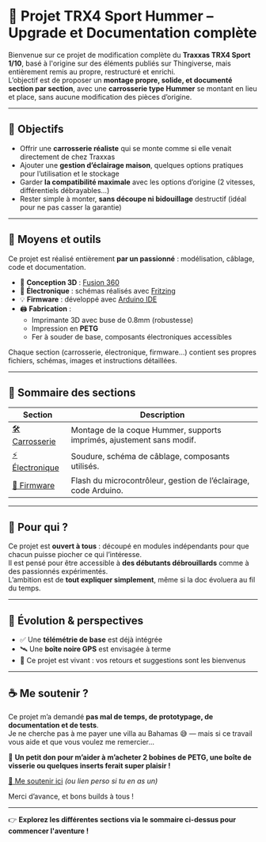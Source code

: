 # 🚗 Projet TRX4 Sport Hummer – Upgrade et Documentation complète

Bienvenue sur ce projet de modification complète du **Traxxas TRX4 Sport 1/10**, basé à l'origine sur des éléments publiés sur Thingiverse, mais entièrement remis au propre, restructuré et enrichi.  
L’objectif est de proposer un **montage propre, solide, et documenté section par section**, avec une **carrosserie type Hummer** se montant en lieu et place, sans aucune modification des pièces d’origine.

---

## 🎯 Objectifs

- Offrir une **carrosserie réaliste** qui se monte comme si elle venait directement de chez Traxxas
- Ajouter une **gestion d’éclairage maison**, quelques options pratiques pour l’utilisation et le stockage
- Garder **la compatibilité maximale** avec les options d’origine (2 vitesses, différentiels débrayables…)
- Rester simple à monter, **sans découpe ni bidouillage** destructif (idéal pour ne pas casser la garantie)

---

## 🔧 Moyens et outils

Ce projet est réalisé entièrement **par un passionné** : modélisation, câblage, code et documentation.

- 🧩 **Conception 3D** : [Fusion 360](https://www.autodesk.com/products/fusion-360)
- 🔌 **Électronique** : schémas réalisés avec [Fritzing](https://fritzing.org/)
- 💡 **Firmware** : développé avec [Arduino IDE](https://www.arduino.cc/en/software)
- 🖨️ **Fabrication** :
  - Imprimante 3D avec buse de 0.8mm (robustesse)
  - Impression en **PETG**
  - Fer à souder de base, composants électroniques accessibles

Chaque section (carrosserie, électronique, firmware…) contient ses propres fichiers, schémas, images et instructions détaillées.

---

## 📂 Sommaire des sections

| Section        | Description |
|----------------|-------------|
| [🛠️ Carrosserie](./carrosserie/README.md) | Montage de la coque Hummer, supports imprimés, ajustement sans modif. |
| [⚡ Électronique](./electronique/README.md) | Soudure, schéma de câblage, composants utilisés. |
| [💾 Firmware](./firmware/README.md) | Flash du microcontrôleur, gestion de l’éclairage, code Arduino. |

---

## 🧠 Pour qui ?

Ce projet est **ouvert à tous** : découpé en modules indépendants pour que chacun puisse piocher ce qui l’intéresse.  
Il est pensé pour être accessible à **des débutants débrouillards** comme à des passionnés expérimentés.  
L’ambition est de **tout expliquer simplement**, même si la doc évoluera au fil du temps.

---

## 🚀 Évolution & perspectives

- ✅ Une **télémétrie de base** est déjà intégrée
- 🛰️ Une **boîte noire GPS** est envisagée à terme
- 🧪 Ce projet est vivant : vos retours et suggestions sont les bienvenus

---

## ☕ Me soutenir ?

Ce projet m’a demandé **pas mal de temps, de prototypage, de documentation et de tests**.  
Je ne cherche pas à me payer une villa au Bahamas 😅 — mais si ce travail vous aide et que vous voulez me remercier...

🎁 **Un petit don pour m’aider à m’acheter 2 bobines de PETG, une boîte de visserie ou quelques inserts ferait super plaisir !**

[💖 Me soutenir ici](https://www.buymeacoffee.com/) *(ou lien perso si tu en as un)*

Merci d’avance, et bons builds à tous !

---

👉 **Explorez les différentes sections via le sommaire ci-dessus pour commencer l'aventure !**
